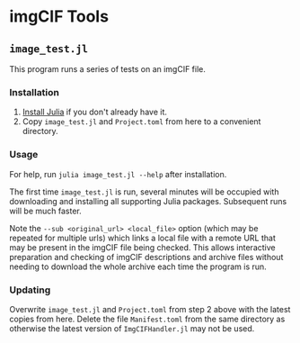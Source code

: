 # imgCIF Tools

## `image_test.jl`

This program runs a series of tests on an imgCIF file. 

### Installation

1. [Install Julia](https://julialang.org/downloads) if you don't already have it.
2. Copy `image_test.jl` and `Project.toml` from here to a convenient directory.

### Usage

For help, run `julia image_test.jl --help` after installation. 

The first time `image_test.jl` is run, several minutes will be occupied with downloading and 
installing all supporting Julia packages. Subsequent runs will be much faster.

Note the `--sub <original_url> <local_file>` option (which may be repeated for multiple
urls) which links a local file with a remote URL that may be present in the imgCIF file
being checked. This
allows interactive preparation and checking of imgCIF descriptions and archive files without 
needing to download the whole archive each time the program is run.

### Updating

Overwrite `image_test.jl` and `Project.toml` from step 2 above with the latest copies from here.
Delete the file `Manifest.toml` from the same directory as otherwise the latest version of
`ImgCIFHandler.jl` may not be used.

